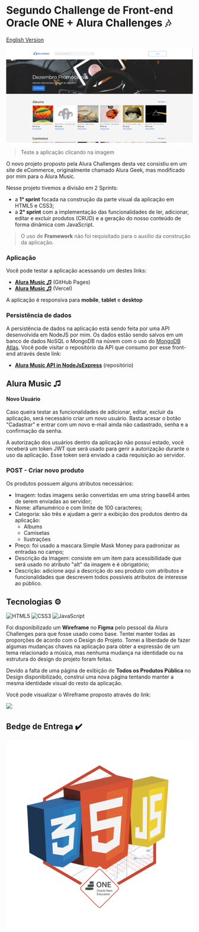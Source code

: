 # Segundo Challenge de Front-end Oracle ONE + Alura Challenges :notes:
[English Version](#englishVersion)

<a href="https://rafaeldasilvaperes.github.io/Segundo-Challenge-FrontEnd-OracleONE-Alura/index.html" title="Alura Music ♫" target="_blank">
  <img src="img/Alura-Music-Capa.png">
</a>

> Teste a aplicação clicando na imagem


O novo projeto proposto pela Alura Challenges desta vez consistiu em um site de eCommerce, originalmente chamado Alura Geek, mas modificado por mim para o Alura Music. 

Nesse projeto tivemos a divisão em 2 Sprints:
- a <strong>1° sprint</strong> focada na construção da parte visual da aplicação em HTML5 e CSS3;
- a <strong>2° sprint</strong> com a implementação das funcionalidades de ler, adicionar, editar e excluir produtos (CRUD) e a geração do nosso conteúdo de forma dinâmica com JavaScript.

> O uso de <strong>Framework</strong> não foi requisitado para o auxílio da construção da aplicação.

### Aplicação

Você pode testar a aplicação acessando um destes links: 
- <a href="https://rafaeldasilvaperes.github.io/Segundo-Challenge-FrontEnd-OracleONE-Alura/" target="_blank"><strong>Alura Music ♫</strong></a> (GitHub Pages)
- <a href="https://segundo-challenge-front-end-oracle-one-alura.vercel.app/index.html" target="_blank"><strong>Alura Music ♫</strong></a> (Vercel)

A aplicação é responsiva para <strong>mobile</strong>, <strong>tablet</strong> e <strong>desktop</strong>


### Persistência de dados

A persistência de dados na aplicação está sendo feita por uma API desenvolvida em NodeJS por mim. Os dados estão sendo salvos em um banco de dados NoSQL o MongoDB na núvem com o uso do [MongoDB Atlas](https://www.mongodb.com/pt-br/cloud/atlas/efficiency). Você pode visitar o repositório da API que consumo por esse front-end através deste link:

- <a href="https://github.com/Rafaeldasilvaperes/Alura-Music-API-in-nodejsExpress" target="_blank"><strong>Alura Music API in NodeJsExpress</strong></a> (repositório)


## Alura Music ♫

#### Novo Usuário

Caso queira testar as funcionalidades de adicionar, editar, excluir da aplicação, será necessário criar um novo usuário. Basta acesar o botão "Cadastrar" e entrar com um novo e-mail ainda não cadastrado, senha e a confirmação da senha. 

A autorização dos usuários dentro da aplicação não possuí estado, você receberá um token JWT que será usado para gerir a autorização durante o uso da aplicação. Esse token será enviado a cada requisição ao servidor. 

### POST - Criar novo produto

Os produtos possuem alguns atributos necessários:
- Imagem: todas imagens serão convertidas em uma string base64 antes de serem enviadas ao servidor;
- Nome: alfanumérico e com limite de 100 caracteres;
- Categoria: são três e ajudam a gerir a exibição dos produtos dentro da aplicação:
  - Albums
  - Camisetas
  - Ilustrações
- Preço: foi usado a mascara Simple Mask Money para padronizar as entradas no campo;
- Descrição da Imagem: consiste em um item para acessibilidade que será usado no atributo "alt" da imagem e é obrigatório;
- Descrição: adicione aqui a descrição do seu produto com atributos e funcionalidades que descrevem todos possíveis atributos de interesse ao público.

## Tecnologias :gear:


![HTML5](https://img.shields.io/badge/html5-%23E34F26.svg?style=for-the-badge&logo=html5&logoColor=white)
![CSS3](https://img.shields.io/badge/css3-%231572B6.svg?style=for-the-badge&logo=css3&logoColor=white)
![JavaScript](https://img.shields.io/badge/javascript-%23323330.svg?style=for-the-badge&logo=javascript&logoColor=%23F7DF1E)

Foi disponibilizado um <strong>Wireframe</strong> no <strong>Figma</strong> pelo pessoal da Alura Challenges para que fosse usado como base. Tentei manter todas as proporções de acordo com o Design do Projeto. Tomei a liberdade de fazer algumas mudanças chaves na aplicação para obter a expressão de um tema relacionado a música, mas nenhuma mudança na identidade ou na estrutura do design do projeto foram feitas. 

Devido a falta de uma página de exibição de <strong>Todos os Produtos Pública</strong> no Design disponibilizado, construí uma nova página tentando manter a mesma identidade visual do resto da aplicação.

Você pode visualizar o Wireframe proposto através do link:

<a href="https://www.figma.com/file/itJpWbvHxSUcUeMPy1lmof/AluraGeek?node-id=0%3A1" title="Alura Geek Wireframe" target="_blank">
<img src="https://img.shields.io/badge/figma-%23F24E1E.svg?style=for-the-badge&logo=figma&logoColor=white">
</a>


## Bedge de Entrega :heavy_check_mark:


<img src="./img/badge-de-entrega-projeto.png" title="Badge de Entrega Oracle ONE + Alura Challenges">